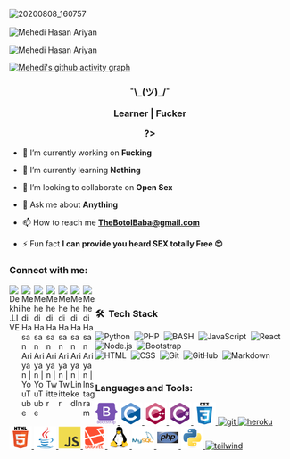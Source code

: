 ![20200808_160757](https://i.ibb.co/Dpgqn48/20200718-175753.jpg)
<p><img align="center" src="https://github-readme-stats.vercel.app/api?username=BotolMehedi&show_icons=true&locale=en" alt="Mehedi Hasan Ariyan" /></p>

<p><img width="494" align="center" src="https://github-readme-stats.vercel.app/api/top-langs?username=BotolMehedi&show_icons=true&locale=en&layout=compact" alt="Mehedi Hasan Ariyan" /></p>

[![Mehedi's github activity graph](https://activity-graph.herokuapp.com/graph?username=BotolMehedi&bg_color=ffffff&color=777777&line=ff5200&point=1adbce&area=true&hide_border=true)](https://github.com/BotolMehedi/github-readme-activity-graph)
<h3 align="center">¯\_(ツ)_/¯

Learner | Fucker

?></h3>
- 🔭 I’m currently working on **Fucking**

- 🌱 I’m currently learning **Nothing**

- 👯 I’m looking to collaborate on **Open Sex**

- 💬 Ask me about **Anything**

- 📫 How to reach me **TheBotolBaba@gmail.com**

- ⚡ Fun fact **I can provide you heard SEX totally Free 😍**

### Connect with me:

[<img align="left" alt="Dekhi.LIVE" width="22px" src="https://cdn-icons.flaticon.com/png/512/878/premium/878710.png?token=exp=1640918492~hmac=d8179ceb506205b6308906888ae340cb" />](https://dekhi.live)
[<img align="left" alt="Mehedi Hasan Ariyan | YouTube" width="22px" src="https://cdn-icons-png.flaticon.com/512/124/124010.png" />](https://facebook.com/themehtan)
[<img align="left" alt="Mehedi Hasan Ariyan | YouTube" width="22px" src="https://cdn.jsdelivr.net/npm/simple-icons@v3/icons/youtube.svg" />](https://youtube.com/botolbaba)
[<img align="left" alt="Mehedi Hasan Ariyan | Twitter" width="22px" src="https://cdn.jsdelivr.net/npm/simple-icons@v3/icons/twitter.svg" />](https://twitter.com/botolbaba)
[<img align="left" alt="Mehedi Hasan Ariyan | Twitter" width="22px" src="https://cdn-icons-png.flaticon.com/512/906/906377.png" />](https://t.me/botolbaba)
[<img align="left" alt="Mehedi Hasan Ariyan | LinkedIn" width="22px" src="https://cdn.jsdelivr.net/npm/simple-icons@v3/icons/linkedin.svg" />](https://www.linkedin.com/in/botolbaba)
[<img align="left" alt="Mehedi Hasan Ariyan | Instagram" width="22px" src="https://cdn.jsdelivr.net/npm/simple-icons@v3/icons/instagram.svg" />](https://instagram.com/mehtanofficial)
<br/>

### 🛠 &nbsp;Tech Stack

![Python](https://img.shields.io/badge/-Python-05122A?style=flat&logo=python)&nbsp;
![PHP](https://img.shields.io/badge/-Php-000000?style=flat&logo=php)&nbsp;
![BASH](https://img.shields.io/badge/-BASH-000000?style=flat&logo=shell)&nbsp;
![JavaScript](https://img.shields.io/badge/-JavaScript-05122A?style=flat&logo=javascript)&nbsp;
![React](https://img.shields.io/badge/-React-05122A?style=flat&logo=react)&nbsp;
![Node.js](https://img.shields.io/badge/-Node.js-05122A?style=flat&logo=node.js)&nbsp;
![Bootstrap](https://img.shields.io/badge/-Bootstrap-05122A?style=flat&logo=bootstrap&logoColor=563D7C)\
![HTML](https://img.shields.io/badge/-HTML-05122A?style=flat&logo=HTML5)&nbsp;
![CSS](https://img.shields.io/badge/-CSS-05122A?style=flat&logo=CSS3&logoColor=1572B6)&nbsp;
![Git](https://img.shields.io/badge/-Git-05122A?style=flat&logo=git)&nbsp;
![GitHub](https://img.shields.io/badge/-GitHub-05122A?style=flat&logo=github)&nbsp;
![Markdown](https://img.shields.io/badge/-Markdown-05122A?style=flat&logo=markdown)\
<br/>
<h3 align="left">Languages and Tools:</h3>
<p align="left"> <a href="https://getbootstrap.com" target="_blank"> <img src="https://raw.githubusercontent.com/devicons/devicon/master/icons/bootstrap/bootstrap-plain-wordmark.svg" alt="bootstrap" width="40" height="40"/> </a> <a href="https://www.cprogramming.com/" target="_blank"> <img src="https://raw.githubusercontent.com/devicons/devicon/master/icons/c/c-original.svg" alt="c" width="40" height="40"/> </a> <a href="https://www.w3schools.com/cpp/" target="_blank"> <img src="https://raw.githubusercontent.com/devicons/devicon/master/icons/cplusplus/cplusplus-original.svg" alt="cplusplus" width="40" height="40"/> </a> <a href="https://www.w3schools.com/cs/" target="_blank"> <img src="https://raw.githubusercontent.com/devicons/devicon/master/icons/csharp/csharp-original.svg" alt="csharp" width="40" height="40"/> </a> <a href="https://www.w3schools.com/css/" target="_blank"> <img src="https://raw.githubusercontent.com/devicons/devicon/master/icons/css3/css3-original-wordmark.svg" alt="css3" width="40" height="40"/> </a> <a href="https://git-scm.com/" target="_blank"> <img src="https://www.vectorlogo.zone/logos/git-scm/git-scm-icon.svg" alt="git" width="40" height="40"/> </a> <a href="https://heroku.com" target="_blank"> <img src="https://www.vectorlogo.zone/logos/heroku/heroku-icon.svg" alt="heroku" width="40" height="40"/> </a> <a href="https://www.w3.org/html/" target="_blank"> <img src="https://raw.githubusercontent.com/devicons/devicon/master/icons/html5/html5-original-wordmark.svg" alt="html5" width="40" height="40"/> </a> <a href="https://www.java.com" target="_blank"> <img src="https://raw.githubusercontent.com/devicons/devicon/master/icons/java/java-original.svg" alt="java" width="40" height="40"/> </a> <a href="https://developer.mozilla.org/en-US/docs/Web/JavaScript" target="_blank"> <img src="https://raw.githubusercontent.com/devicons/devicon/master/icons/javascript/javascript-original.svg" alt="javascript" width="40" height="40"/> </a> <a href="https://laravel.com/" target="_blank"> <img src="https://raw.githubusercontent.com/devicons/devicon/master/icons/laravel/laravel-plain-wordmark.svg" alt="laravel" width="40" height="40"/> </a> <a href="https://www.linux.org/" target="_blank"> <img src="https://raw.githubusercontent.com/devicons/devicon/master/icons/linux/linux-original.svg" alt="linux" width="40" height="40"/> </a> <a href="https://www.mysql.com/" target="_blank"> <img src="https://raw.githubusercontent.com/devicons/devicon/master/icons/mysql/mysql-original-wordmark.svg" alt="mysql" width="40" height="40"/> </a> <a href="https://www.php.net" target="_blank"> <img src="https://raw.githubusercontent.com/devicons/devicon/master/icons/php/php-original.svg" alt="php" width="40" height="40"/> </a> <a href="https://www.python.org" target="_blank"> <img src="https://raw.githubusercontent.com/devicons/devicon/master/icons/python/python-original.svg" alt="python" width="40" height="40"/> </a> <a href="https://tailwindcss.com/" target="_blank"> <img src="https://www.vectorlogo.zone/logos/tailwindcss/tailwindcss-icon.svg" alt="tailwind" width="40" height="40"/> </a> </p>
